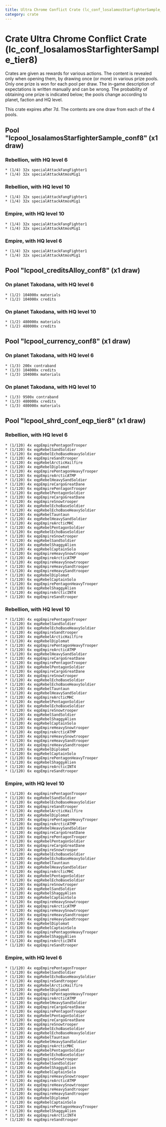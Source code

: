 ```yaml
---
title: Ultra Chrome Conflict Crate (lc_conf_losalamosStarfighterSample_tier8)
category: crate
---
```


# Crate Ultra Chrome Conflict Crate (lc_conf_losalamosStarfighterSample_tier8)

Crates are given as rewards for various actions. The content is revealed only when opening them, by drawing once (or more) in various prize pools. Only one prize is won for each pool per draw. The in-game description of expectations is written manually and can be wrong. The probability of obtaining one prize is indicated below; the pools change according to planet, faction and HQ level.

This crate expires after 7d. The contents are one draw from each of the 4 pools.

## Pool "lcpool_losalamosStarfighterSample_conf8" (x1 draw)

### Rebellion, with HQ level 6

    * (1/4) 32x specialAttackFangFighter1
    * (1/4) 32x specialAttackAtmosMig1

### Rebellion, with HQ level 10

    * (1/4) 32x specialAttackFangFighter1
    * (1/4) 32x specialAttackAtmosMig1

### Empire, with HQ level 10

    * (1/4) 32x specialAttackFangFighter1
    * (1/4) 32x specialAttackAtmosMig1

### Empire, with HQ level 6

    * (1/4) 32x specialAttackFangFighter1
    * (1/4) 32x specialAttackAtmosMig1

## Pool "lcpool_creditsAlloy_conf8" (x1 draw)

### On planet Takodana, with HQ level 6

    * (1/2) 104000x materials
    * (1/2) 104000x credits

### On planet Takodana, with HQ level 10

    * (1/2) 480000x materials
    * (1/2) 480000x credits

## Pool "lcpool_currency_conf8" (x1 draw)

### On planet Takodana, with HQ level 6

    * (1/3) 200x contraband
    * (1/3) 104000x credits
    * (1/3) 104000x materials

### On planet Takodana, with HQ level 10

    * (1/3) 9500x contraband
    * (1/3) 480000x credits
    * (1/3) 480000x materials

## Pool "lcpool_shrd_conf_eqp_tier8" (x1 draw)

### Rebellion, with HQ level 6

    * (1/120) 4x eqpEmpirePentagonTrooper
    * (1/120) 6x eqpRebelSandSoldier
    * (1/120) 6x eqpRebelEchoBaseHeavySoldier
    * (1/120) 4x eqpEmpireSandtrooper
    * (1/120) 4x eqpRebelArcticHailfire
    * (1/120) 4x eqpRebelDiplomat
    * (1/120) 4x eqpEmpirePentagonHeavyTrooper
    * (1/120) 6x eqpEmpireArcticATMP
    * (1/120) 6x eqpRebelHeavySandSoldier
    * (1/120) 4x eqpEmpireCargoGreatDane
    * (1/120) 6x eqpEmpirePentagonTrooper
    * (1/120) 6x eqpRebelPentagonSoldier
    * (1/120) 6x eqpEmpireCargoGreatDane
    * (1/120) 4x eqpEmpireSnowtrooper
    * (1/120) 4x eqpRebelEchoBaseSoldier
    * (1/120) 4x eqpRebelEchoBaseHeavySoldier
    * (1/120) 4x eqpRebelTauntaun
    * (1/120) 4x eqpRebelHeavySandSoldier
    * (1/120) 4x eqpEmpireArcticMHC
    * (1/120) 4x eqpRebelPentagonSoldier
    * (1/120) 6x eqpRebelEchoBaseSoldier
    * (1/120) 6x eqpEmpireSnowtrooper
    * (1/120) 4x eqpRebelSandSoldier
    * (1/120) 4x eqpRebelShaggyAlien
    * (1/120) 4x eqpRebelCaptainSolo
    * (1/120) 6x eqpEmpireHeavySnowtrooper
    * (1/120) 4x eqpEmpireArcticATMP
    * (1/120) 4x eqpEmpireHeavySnowtrooper
    * (1/120) 6x eqpEmpireHeavySandtrooper
    * (1/120) 4x eqpEmpireHeavySandtrooper
    * (1/120) 6x eqpRebelDiplomat
    * (1/120) 6x eqpRebelCaptainSolo
    * (1/120) 6x eqpEmpirePentagonHeavyTrooper
    * (1/120) 6x eqpRebelShaggyAlien
    * (1/120) 4x eqpEmpireArcticINT4
    * (1/120) 6x eqpEmpireSandtrooper

### Rebellion, with HQ level 10

    * (1/120) 4x eqpEmpirePentagonTrooper
    * (1/120) 6x eqpRebelSandSoldier
    * (1/120) 6x eqpRebelEchoBaseHeavySoldier
    * (1/120) 4x eqpEmpireSandtrooper
    * (1/120) 4x eqpRebelArcticHailfire
    * (1/120) 4x eqpRebelDiplomat
    * (1/120) 4x eqpEmpirePentagonHeavyTrooper
    * (1/120) 6x eqpEmpireArcticATMP
    * (1/120) 6x eqpRebelHeavySandSoldier
    * (1/120) 4x eqpEmpireCargoGreatDane
    * (1/120) 6x eqpEmpirePentagonTrooper
    * (1/120) 6x eqpRebelPentagonSoldier
    * (1/120) 6x eqpEmpireCargoGreatDane
    * (1/120) 4x eqpEmpireSnowtrooper
    * (1/120) 4x eqpRebelEchoBaseSoldier
    * (1/120) 4x eqpRebelEchoBaseHeavySoldier
    * (1/120) 4x eqpRebelTauntaun
    * (1/120) 4x eqpRebelHeavySandSoldier
    * (1/120) 4x eqpEmpireArcticMHC
    * (1/120) 4x eqpRebelPentagonSoldier
    * (1/120) 6x eqpRebelEchoBaseSoldier
    * (1/120) 6x eqpEmpireSnowtrooper
    * (1/120) 4x eqpRebelSandSoldier
    * (1/120) 4x eqpRebelShaggyAlien
    * (1/120) 4x eqpRebelCaptainSolo
    * (1/120) 6x eqpEmpireHeavySnowtrooper
    * (1/120) 4x eqpEmpireArcticATMP
    * (1/120) 4x eqpEmpireHeavySnowtrooper
    * (1/120) 6x eqpEmpireHeavySandtrooper
    * (1/120) 4x eqpEmpireHeavySandtrooper
    * (1/120) 6x eqpRebelDiplomat
    * (1/120) 6x eqpRebelCaptainSolo
    * (1/120) 6x eqpEmpirePentagonHeavyTrooper
    * (1/120) 6x eqpRebelShaggyAlien
    * (1/120) 4x eqpEmpireArcticINT4
    * (1/120) 6x eqpEmpireSandtrooper

### Empire, with HQ level 10

    * (1/120) 4x eqpEmpirePentagonTrooper
    * (1/120) 6x eqpRebelSandSoldier
    * (1/120) 6x eqpRebelEchoBaseHeavySoldier
    * (1/120) 4x eqpEmpireSandtrooper
    * (1/120) 4x eqpRebelArcticHailfire
    * (1/120) 4x eqpRebelDiplomat
    * (1/120) 4x eqpEmpirePentagonHeavyTrooper
    * (1/120) 6x eqpEmpireArcticATMP
    * (1/120) 6x eqpRebelHeavySandSoldier
    * (1/120) 4x eqpEmpireCargoGreatDane
    * (1/120) 6x eqpEmpirePentagonTrooper
    * (1/120) 6x eqpRebelPentagonSoldier
    * (1/120) 6x eqpEmpireCargoGreatDane
    * (1/120) 4x eqpEmpireSnowtrooper
    * (1/120) 4x eqpRebelEchoBaseSoldier
    * (1/120) 4x eqpRebelEchoBaseHeavySoldier
    * (1/120) 4x eqpRebelTauntaun
    * (1/120) 4x eqpRebelHeavySandSoldier
    * (1/120) 4x eqpEmpireArcticMHC
    * (1/120) 4x eqpRebelPentagonSoldier
    * (1/120) 6x eqpRebelEchoBaseSoldier
    * (1/120) 6x eqpEmpireSnowtrooper
    * (1/120) 4x eqpRebelSandSoldier
    * (1/120) 4x eqpRebelShaggyAlien
    * (1/120) 4x eqpRebelCaptainSolo
    * (1/120) 6x eqpEmpireHeavySnowtrooper
    * (1/120) 4x eqpEmpireArcticATMP
    * (1/120) 4x eqpEmpireHeavySnowtrooper
    * (1/120) 6x eqpEmpireHeavySandtrooper
    * (1/120) 4x eqpEmpireHeavySandtrooper
    * (1/120) 6x eqpRebelDiplomat
    * (1/120) 6x eqpRebelCaptainSolo
    * (1/120) 6x eqpEmpirePentagonHeavyTrooper
    * (1/120) 6x eqpRebelShaggyAlien
    * (1/120) 4x eqpEmpireArcticINT4
    * (1/120) 6x eqpEmpireSandtrooper

### Empire, with HQ level 6

    * (1/120) 4x eqpEmpirePentagonTrooper
    * (1/120) 6x eqpRebelSandSoldier
    * (1/120) 6x eqpRebelEchoBaseHeavySoldier
    * (1/120) 4x eqpEmpireSandtrooper
    * (1/120) 4x eqpRebelArcticHailfire
    * (1/120) 4x eqpRebelDiplomat
    * (1/120) 4x eqpEmpirePentagonHeavyTrooper
    * (1/120) 6x eqpEmpireArcticATMP
    * (1/120) 6x eqpRebelHeavySandSoldier
    * (1/120) 4x eqpEmpireCargoGreatDane
    * (1/120) 6x eqpEmpirePentagonTrooper
    * (1/120) 6x eqpRebelPentagonSoldier
    * (1/120) 6x eqpEmpireCargoGreatDane
    * (1/120) 4x eqpEmpireSnowtrooper
    * (1/120) 4x eqpRebelEchoBaseSoldier
    * (1/120) 4x eqpRebelEchoBaseHeavySoldier
    * (1/120) 4x eqpRebelTauntaun
    * (1/120) 4x eqpRebelHeavySandSoldier
    * (1/120) 4x eqpEmpireArcticMHC
    * (1/120) 4x eqpRebelPentagonSoldier
    * (1/120) 6x eqpRebelEchoBaseSoldier
    * (1/120) 6x eqpEmpireSnowtrooper
    * (1/120) 4x eqpRebelSandSoldier
    * (1/120) 4x eqpRebelShaggyAlien
    * (1/120) 4x eqpRebelCaptainSolo
    * (1/120) 6x eqpEmpireHeavySnowtrooper
    * (1/120) 4x eqpEmpireArcticATMP
    * (1/120) 4x eqpEmpireHeavySnowtrooper
    * (1/120) 6x eqpEmpireHeavySandtrooper
    * (1/120) 4x eqpEmpireHeavySandtrooper
    * (1/120) 6x eqpRebelDiplomat
    * (1/120) 6x eqpRebelCaptainSolo
    * (1/120) 6x eqpEmpirePentagonHeavyTrooper
    * (1/120) 6x eqpRebelShaggyAlien
    * (1/120) 4x eqpEmpireArcticINT4
    * (1/120) 6x eqpEmpireSandtrooper